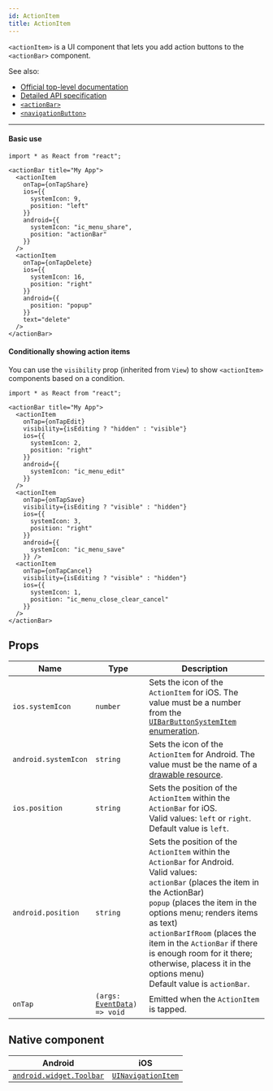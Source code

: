 ```yaml
---
id: ActionItem
title: ActionItem
---
```

<!-- contributors: [shirakaba, rigor789, ikoevska] -->

`<actionItem>` is a UI component that lets you add action buttons to the `<actionBar>` component.

See also:

* [Official top-level documentation](https://docs.nativescript.org/ui/components/action-bar#actionitem)
* [Detailed API specification](https://docs.nativescript.org/api-reference/classes/_ui_action_bar_.actionitem)
* [`<actionBar>`](/docs/components/action-bar)
* [`<navigationButton>`](/docs/components/navigation-button)

---

#### Basic use

```tsx
import * as React from "react";

<actionBar title="My App">
  <actionItem
    onTap={onTapShare}
    ios={{
      systemIcon: 9,
      position: "left"
    }}
    android={{
      systemIcon: "ic_menu_share",
      position: "actionBar"
    }}
  />
  <actionItem
    onTap={onTapDelete}
    ios={{
      systemIcon: 16,
      position: "right"
    }}
    android={{
      position: "popup"
    }}
    text="delete"
  />
</actionBar>
```

#### Conditionally showing action items

You can use the `visibility` prop (inherited from `View`) to show `<actionItem>` components based on a condition.

```tsx
import * as React from "react";

<actionBar title="My App">
  <actionItem
    onTap={onTapEdit}
    visibility={isEditing ? "hidden" : "visible"}
    ios={{
      systemIcon: 2,
      position: "right"
    }}
    android={{
      systemIcon: "ic_menu_edit"
    }}
  />
  <actionItem
    onTap={onTapSave}
    visibility={isEditing ? "visible" : "hidden"}
    ios={{
      systemIcon: 3,
      position: "right"
    }}
    android={{
      systemIcon: "ic_menu_save"
    }} />
  <actionItem
    onTap={onTapCancel}
    visibility={isEditing ? "visible" : "hidden"}
    ios={{
      systemIcon: 1,
      position: "ic_menu_close_clear_cancel"
    }}
  />
</actionBar>
```

## Props

| Name | Type | Description |
|------|------|-------------|
| `ios.systemIcon` | `number` | Sets the icon of the `ActionItem` for iOS. The value must be a number from the [`UIBarButtonSystemItem` enumeration](https://developer.apple.com/documentation/uikit/uibarbuttonitem/systemitem).
| `android.systemIcon` | `string` | Sets the icon of the `ActionItem` for Android. The value must be the name of a [drawable resource](https://developer.android.com/guide/topics/resources/drawable-resource).
| `ios.position` | `string` | Sets the position of the `ActionItem` within the `ActionBar` for iOS.<br/>Valid values: `left` or `right`.<br/>Default value is `left`.
| `android.position` | `string` | Sets the position of the `ActionItem` within the `ActionBar` for Android.<br/>Valid values:<br/>`actionBar` (places the item in the ActionBar)<br/>`popup` (places the item in the options menu; renders items as text)<br/>`actionBarIfRoom` (places the item in the `ActionBar` if there is enough room for it there; otherwise, placess it in the options menu)<br/>Default value is `actionBar`.
| `onTap` | `(args: `[`EventData`](https://docs.nativescript.org/api-reference/interfaces/__nativescript_core_.eventdata)`) => void` | Emitted when the `ActionItem` is tapped.

## Native component

| Android | iOS |
|---------|-----|
| [`android.widget.Toolbar`](https://developer.android.com/reference/android/widget/Toolbar.html) | [`UINavigationItem`](https://developer.apple.com/documentation/uikit/uinavigationitem)
